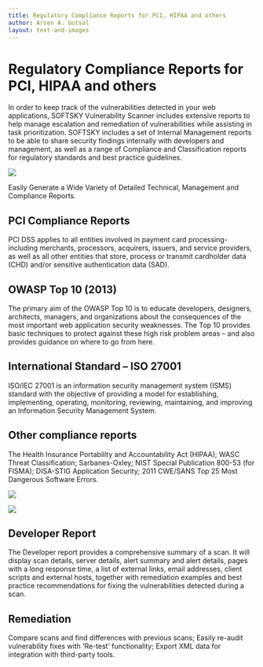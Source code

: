 ```yaml
---
title: Regulatory Compliance Reports for PCI, HIPAA and others
author: Arsen A. Gutsal
layout: text-and-images
---
```


**Regulatory Compliance Reports for PCI, HIPAA and others**
===========================================================

In order to keep track of the vulnerabilities detected in your web
applications, SOFTSKY Vulnerability Scanner includes extensive reports
to help manage escalation and remediation of vulnerabilities while
assisting in task prioritization. SOFTSKY includes a set of Internal
Management reports to be able to share security findings internally with
developers and management, as well as a range of Compliance and
Classification reports for regulatory standards and best practice
guidelines.

![](/media/vulnerability-scanner/pci-regulatory-compliance.md-images/media/image05.jpg)

Easily Generate a Wide Variety of Detailed Technical, Management and
Compliance Reports.

**PCI Compliance Reports**
--------------------------

PCI DSS applies to all entities involved in payment card
processing-including merchants, processors, acquirers, issuers, and
service providers, as well as all other entities that store, process or
transmit cardholder data (CHD) and/or sensitive authentication data
(SAD).

**OWASP Top 10 (2013)**
-----------------------

The primary aim of the OWASP Top 10 is to educate developers, designers,
architects, managers, and organizations about the consequences of the
most important web application security weaknesses. The Top 10 provides
basic techniques to protect against these high risk problem areas – and
also provides guidance on where to go from here.

**International Standard – ISO 27001**
--------------------------------------

ISO/IEC 27001 is an information security management system (ISMS)
standard with the objective of providing a model for establishing,
implementing, operating, monitoring, reviewing, maintaining, and
improving an Information Security Management System.

**Other compliance reports**
----------------------------

The Health Insurance Portability and Accountability Act (HIPAA); WASC
Threat Classification; Sarbanes-Oxley; NIST Special Publication 800-53
(for FISMA); DISA-STIG Application Security; 2011 CWE/SANS Top 25 Most
Dangerous Software Errors.

![](/media/vulnerability-scanner/pci-regulatory-compliance.md-images/media/image04.jpg)

![](/media/vulnerability-scanner/pci-regulatory-compliance.md-images/media/image03.jpg)

**Developer Report**
--------------------

The Developer report provides a comprehensive summary of a scan. It will
display scan details, server details, alert summary and alert details,
pages with a long response time, a list of external links, email
addresses, client scripts and external hosts, together with remediation
examples and best practice recommendations for fixing the
vulnerabilities detected during a scan.

**Remediation**
---------------

Compare scans and find differences with previous scans; Easily re-audit
vulnerability fixes with ‘Re-test’ functionality; Export XML data for
integration with third-party tools.
